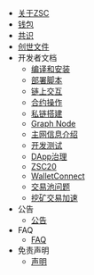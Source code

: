 - [关于ZSC](/intro.md)
- [钱包](/wallet.md)
- [共识](/consensus.md)
- [创世文件](/genesis.md)
- 开发者文档
    - [编译和安装](/dev/install.md)
    - [部署脚本](/dev/deploy.md)
    - [链上交互](/dev/sdk.md)
    - [合约操作](/dev/contract.md)
    - [私链搭建](/dev/private_chain.md)
    - [Graph Node](/dev/graphnode.md)
    - [主网信息介绍](/mainnet.md)
    - [开发测试](/testnet.md)
    - [DApp治理](/dev/dapp-gov.md)
    - [ZSC20](/dev/hrc20.md)
    - [WalletConnect](/dev/wallet-connect.md)
    - [交易池问题](/dev/txpool.md)
    - [挖矿交易加速](/dev/txspeedup.md)
- 公告
    - [公告](/Announcement.md)
- FAQ
    - [FAQ](/faq.md)
- 免责声明
    - [声明](/disclaimer.md)
